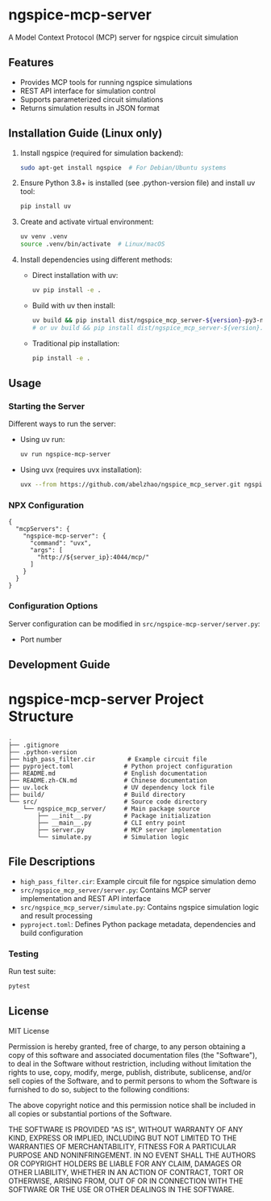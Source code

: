 # ngspice-mcp-server

A Model Context Protocol (MCP) server for ngspice circuit simulation

## Features

- Provides MCP tools for running ngspice simulations
- REST API interface for simulation control
- Supports parameterized circuit simulations
- Returns simulation results in JSON format

## Installation Guide (Linux only)

1. Install ngspice (required for simulation backend):
   ```bash
   sudo apt-get install ngspice  # For Debian/Ubuntu systems
   ```

2. Ensure Python 3.8+ is installed (see .python-version file) and install uv tool:
   ```bash
   pip install uv
   ```

3. Create and activate virtual environment:
   ```bash
   uv venv .venv
   source .venv/bin/activate  # Linux/macOS
   ```

4. Install dependencies using different methods:
   - Direct installation with uv:
     ```bash
     uv pip install -e .
     ```
   - Build with uv then install:
     ```bash
     uv build && pip install dist/ngspice_mcp_server-${version}-py3-none-any.whl
     # or uv build && pip install dist/ngspice_mcp_server-${version}.tar.gz
     ```
   - Traditional pip installation:
     ```bash
     pip install -e .
     ```

## Usage

### Starting the Server
Different ways to run the server:
- Using uv run:
  ```bash
  uv run ngspice-mcp-server
  ```
- Using uvx (requires uvx installation):
  ```bash
  uvx --from https://github.com/abelzhao/ngspice_mcp_server.git ngspice-mcp-server
  ```

### NPX Configuration
```
{
  "mcpServers": {
    "ngspice-mcp-server": {
      "command": "uvx",
      "args": [
        "http://${server_ip}:4044/mcp/"
      ]
    }
  }
}
```

### Configuration Options

Server configuration can be modified in `src/ngspice-mcp-server/server.py`:
- Port number

## Development Guide

# ngspice-mcp-server Project Structure

```
.
├── .gitignore
├── .python-version
├── high_pass_filter.cir         # Example circuit file
├── pyproject.toml              # Python project configuration
├── README.md                   # English documentation
├── README.zh-CN.md             # Chinese documentation
├── uv.lock                     # UV dependency lock file
├── build/                      # Build directory
└── src/                        # Source code directory
    └── ngspice_mcp_server/     # Main package source
        ├── __init__.py         # Package initialization
        ├── __main__.py         # CLI entry point
        ├── server.py           # MCP server implementation
        └── simulate.py         # Simulation logic
```

## File Descriptions

- `high_pass_filter.cir`: Example circuit file for ngspice simulation demo
- `src/ngspice_mcp_server/server.py`: Contains MCP server implementation and REST API interface
- `src/ngspice_mcp_server/simulate.py`: Contains ngspice simulation logic and result processing
- `pyproject.toml`: Defines Python package metadata, dependencies and build configuration

### Testing

Run test suite:
```bash
pytest
```

## License

MIT License

Permission is hereby granted, free of charge, to any person obtaining a copy
of this software and associated documentation files (the "Software"), to deal
in the Software without restriction, including without limitation the rights
to use, copy, modify, merge, publish, distribute, sublicense, and/or sell
copies of the Software, and to permit persons to whom the Software is
furnished to do so, subject to the following conditions:

The above copyright notice and this permission notice shall be included in all
copies or substantial portions of the Software.

THE SOFTWARE IS PROVIDED "AS IS", WITHOUT WARRANTY OF ANY KIND, EXPRESS OR
IMPLIED, INCLUDING BUT NOT LIMITED TO THE WARRANTIES OF MERCHANTABILITY,
FITNESS FOR A PARTICULAR PURPOSE AND NONINFRINGEMENT. IN NO EVENT SHALL THE
AUTHORS OR COPYRIGHT HOLDERS BE LIABLE FOR ANY CLAIM, DAMAGES OR OTHER
LIABILITY, WHETHER IN AN ACTION OF CONTRACT, TORT OR OTHERWISE, ARISING FROM,
OUT OF OR IN CONNECTION WITH THE SOFTWARE OR THE USE OR OTHER DEALINGS IN THE
SOFTWARE.
